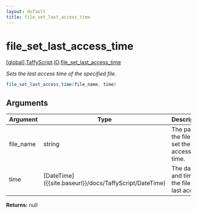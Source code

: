 ```yaml
---
layout: default
title: file_set_last_access_time
---
```


# file_set_last_access_time

[\[global\]]({{site.baseurl}}/docs/).[TaffyScript]({{site.baseurl}}/docs/TaffyScript/).[IO]({{site.baseurl}}/docs/TaffyScript/IO/).[file_set_last_access_time]({{site.baseurl}}/docs/TaffyScript/IO/file_set_last_access_time/)

_Sets the last access time of the specified file._

```cs
file_set_last_access_time(file_name, time)
```

## Arguments

<table>
  <col width="15%">
  <col width="15%">
  <thead>
    <tr>
      <th>Argument</th>
      <th>Type</th>
      <th>Description</th>
    </tr>
  </thead>
  <tbody>
    <tr>
      <td>file_name</td>
      <td>string</td>
      <td>The path of the file to set the last access time.</td>
    </tr>
    <tr>
      <td>time</td>
      <td>[DateTime]({{site.baseurl}}/docs/TaffyScript/DateTime)</td>
      <td>The date and time of the files last access.</td>
    </tr>
  </tbody>
</table>

**Returns:** null
